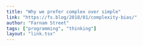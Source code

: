 ```yaml
---
title: "Why we prefer complex over simple"
link: "https://fs.blog/2018/01/complexity-bias/"
author: "Farnam Street"
tags: ["programming", "thinking"]
layout: "link.tsx"
---
```

